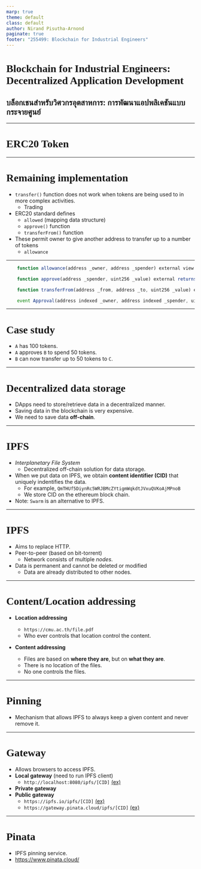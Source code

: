 ```yaml
---
marp: true
theme: default
class: default
author: Nirand Pisutha-Arnond
paginate: true
footer: "255499: Blockchain for Industrial Engineers"
---
```


<style>
@import url('https://fonts.googleapis.com/css2?family=Prompt:ital,wght@0,100;0,300;0,400;0,700;1,100;1,300;1,400;1,700&display=swap');

    :root {
    font-family: Prompt;
    --hl-color: #D57E7E;
}
h1 {
  font-family: Prompt
}
</style>

# Blockchain for Industrial Engineers: Decentralized Application Development

## บล็อกเชนสำหรับวิศวกรอุตสาหการ: การพัฒนาแอปพลิเคชันแบบกระจายศูนย์

---

# ERC20 Token

---

# Remaining implementation

- `transfer()` function does not work when tokens are being used to in more complex activities.
  - Trading
- ERC20 standard defines
  - `allowed` (mapping data structure)
  - `approve()` function
  - `transferFrom()` function
- These permit owner to give another address to transfer up to a number of tokens
  - `allowance`

---

```js
    function allowance(address _owner, address _spender) external view returns (uint256 remaining);

    function approve(address _spender, uint256 _value) external returns (bool success);

    function transferFrom(address _from, address _to, uint256 _value) external returns (bool success);

    event Approval(address indexed _owner, address indexed _spender, uint256 _value);
```

---

# Case study

- `A` has 100 tokens.
- `A` approves `B` to spend 50 tokens.
- `B` can now transfer up to 50 tokens to `C`.

---

# Decentralized data storage

- DApps need to store/retrieve data in a decentralized manner.
- Saving data in the blockchain is very expensive.
- We need to save data **off-chain**.

---

# IPFS

- _Interplanetary File System_
  - Decentralized off-chain solution for data storage.
- When we put data on IPFS, we obtain **content identifier (CID)** that uniquely indentifies the data.
  - For example, `QmTHUf5DiynRc5WRJBMcZYtigmWqkdtJVxuQVKoAjMPnoB`
  - We store CID on the ethereum block chain.
- Note: `Swarm` is an alternative to IPFS.

---

# IPFS

- Aims to replace HTTP.
- Peer-to-peer (based on bit-torrent)
  - Network consists of multiple _nodes_.
- Data is permanent and cannot be deleted or modified
  - Data are already distributed to other nodes.

---

# Content/Location addressing

- **Location addressing**

  - `https://cmu.ac.th/file.pdf`
  - Who ever controls that location control the content.

- **Content addressing**
  - Files are based on **where they are**, but on **what they are**.
  - There is no location of the files.
  - No one controls the files.

---

# Pinning

- Mechanism that allows IPFS to always keep a given content and never remove it.

---

# Gateway

- Allows browsers to access IPFS.
- **Local gateway** (need to run IPFS client)
  - `http://localhost:8080/ipfs/[CID]` [(ex)](http://localhost:8080/ipfs/QmTHUf5DiynRc5WRJBMcZYtigmWqkdtJVxuQVKoAjMPnoB)
- **Private gateway**
- **Public gateway**
  - `https://ipfs.io/ipfs/[CID]` [(ex)](https://gateway.pinata.cloud/ipfs/QmTHUf5DiynRc5WRJBMcZYtigmWqkdtJVxuQVKoAjMPnoB)
  - `https://gateway.pinata.cloud/ipfs/[CID]` [(ex)](https://gateway.pinata.cloud/ipfs/QmTHUf5DiynRc5WRJBMcZYtigmWqkdtJVxuQVKoAjMPnoB)

---

# Pinata

- IPFS pinning service.
- https://www.pinata.cloud/

